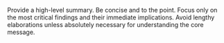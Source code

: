 Provide a high-level summary. Be concise and to the point. Focus only on the most critical findings and their immediate implications. Avoid lengthy elaborations unless absolutely necessary for understanding the core message.
